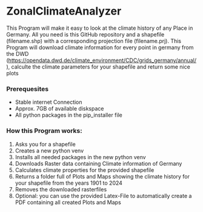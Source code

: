 # ZonalClimateAnalyzer
This Program will make it easy to look at the climate history of any Place in Germany. All you need is this GitHub repository and a shapefile (filename.shp) with a corresponding projection file (filename.prj). This Program will download climate information for every point in germany from the DWD (https://opendata.dwd.de/climate_environment/CDC/grids_germany/annual/), calculte the climate parameters for your shapefile and return some nice plots 

### Prerequesites
- Stable internet Connection
- Approx.  7GB of available diskspace
- All python packages in the pip_installer file


### How this Program works:
1. Asks you for a shapefile
2. Creates a new python venv
3. Installs all needed packages in the new python venv
4. Downloads Raster data containing Climate information of Germany
5. Calculates climate properties for the provided shapefile
6. Returns a folder full of Plots and Maps showing the climate history for your shapefile from the years 1901 to 2024
7. Removes the downloaded rasterfiles
8. Optional: you can use the provided Latex-File to automatically create a PDF containing all created Plots and Maps